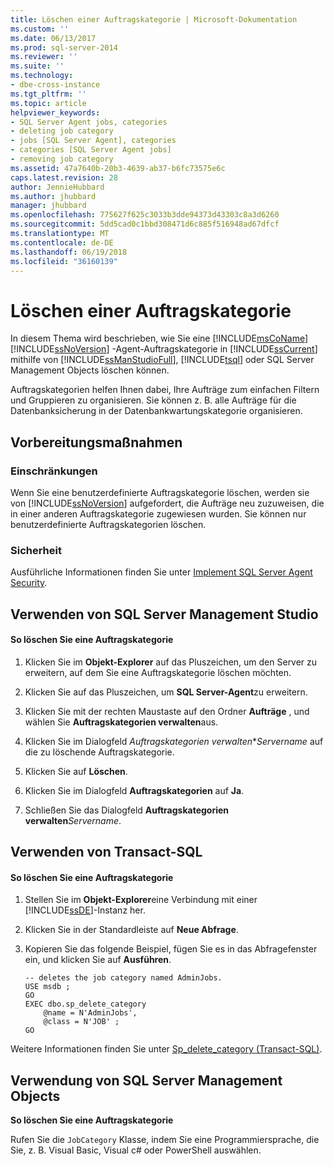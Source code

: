```yaml
---
title: Löschen einer Auftragskategorie | Microsoft-Dokumentation
ms.custom: ''
ms.date: 06/13/2017
ms.prod: sql-server-2014
ms.reviewer: ''
ms.suite: ''
ms.technology:
- dbe-cross-instance
ms.tgt_pltfrm: ''
ms.topic: article
helpviewer_keywords:
- SQL Server Agent jobs, categories
- deleting job category
- jobs [SQL Server Agent], categories
- categories [SQL Server Agent jobs]
- removing job category
ms.assetid: 47a7640b-20b3-4639-ab37-b6fc73575e6c
caps.latest.revision: 28
author: JennieHubbard
ms.author: jhubbard
manager: jhubbard
ms.openlocfilehash: 775627f625c3033b3dde94373d43303c8a3d6260
ms.sourcegitcommit: 5dd5cad0c1bbd308471d6c885f516948ad67dfcf
ms.translationtype: MT
ms.contentlocale: de-DE
ms.lasthandoff: 06/19/2018
ms.locfileid: "36160139"
---
```

# <a name="delete-a-job-category"></a>Löschen einer Auftragskategorie
  In diesem Thema wird beschrieben, wie Sie eine [!INCLUDE[msCoName](../../includes/msconame-md.md)] [!INCLUDE[ssNoVersion](../../includes/ssnoversion-md.md)] -Agent-Auftragskategorie in [!INCLUDE[ssCurrent](../../includes/sscurrent-md.md)] mithilfe von [!INCLUDE[ssManStudioFull](../../includes/ssmanstudiofull-md.md)], [!INCLUDE[tsql](../../includes/tsql-md.md)] oder SQL Server Management Objects löschen können.  
  
 Auftragskategorien helfen Ihnen dabei, Ihre Aufträge zum einfachen Filtern und Gruppieren zu organisieren. Sie können z. B. alle Aufträge für die Datenbanksicherung in der Datenbankwartungskategorie organisieren.  
  

  
##  <a name="BeforeYouBegin"></a> Vorbereitungsmaßnahmen  
  
###  <a name="Restrictions"></a> Einschränkungen  
 Wenn Sie eine benutzerdefinierte Auftragskategorie löschen, werden sie von [!INCLUDE[ssNoVersion](../../includes/ssnoversion-md.md)] aufgefordert, die Aufträge neu zuzuweisen, die in einer anderen Auftragskategorie zugewiesen wurden. Sie können nur benutzerdefinierte Auftragskategorien löschen.  
  
###  <a name="Security"></a> Sicherheit  
 Ausführliche Informationen finden Sie unter [Implement SQL Server Agent Security](implement-sql-server-agent-security.md).  
  

  
##  <a name="SSMS"></a> Verwenden von SQL Server Management Studio  
  
#### <a name="to-delete-a-job-category"></a>So löschen Sie eine Auftragskategorie  
  
1.  Klicken Sie im **Objekt-Explorer** auf das Pluszeichen, um den Server zu erweitern, auf dem Sie eine Auftragskategorie löschen möchten.  
  
2.  Klicken Sie auf das Pluszeichen, um **SQL Server-Agent**zu erweitern.  
  
3.  Klicken Sie mit der rechten Maustaste auf den Ordner **Aufträge** , und wählen Sie **Auftragskategorien verwalten**aus.  
  
4.  Klicken Sie im Dialogfeld *Auftragskategorien verwalten***Servername* auf die zu löschende Auftragskategorie.  
  
5.  Klicken Sie auf **Löschen**.  
  
6.  Klicken Sie im Dialogfeld **Auftragskategorien** auf **Ja**.  
  
7.  Schließen Sie das Dialogfeld **Auftragskategorien verwalten***Servername*.  
  

  
##  <a name="TSQL"></a> Verwenden von Transact-SQL  
  
#### <a name="to-delete-a-job-category"></a>So löschen Sie eine Auftragskategorie  
  
1.  Stellen Sie im **Objekt-Explorer**eine Verbindung mit einer [!INCLUDE[ssDE](../../includes/ssde-md.md)]-Instanz her.  
  
2.  Klicken Sie in der Standardleiste auf **Neue Abfrage**.  
  
3.  Kopieren Sie das folgende Beispiel, fügen Sie es in das Abfragefenster ein, und klicken Sie auf **Ausführen**.  
  
    ```  
    -- deletes the job category named AdminJobs.  
    USE msdb ;  
    GO   
    EXEC dbo.sp_delete_category  
        @name = N'AdminJobs',  
        @class = N'JOB' ;  
    GO  
    ```  
  
 Weitere Informationen finden Sie unter [Sp_delete_category &#40;Transact-SQL&#41;](/sql/relational-databases/system-stored-procedures/sp-delete-category-transact-sql).  
  

  
##  <a name="SMO"></a> Verwendung von SQL Server Management Objects  
 **So löschen Sie eine Auftragskategorie**  
  
 Rufen Sie die `JobCategory` Klasse, indem Sie eine Programmiersprache, die Sie, z. B. Visual Basic, Visual c# oder PowerShell auswählen.  
  

  
  
